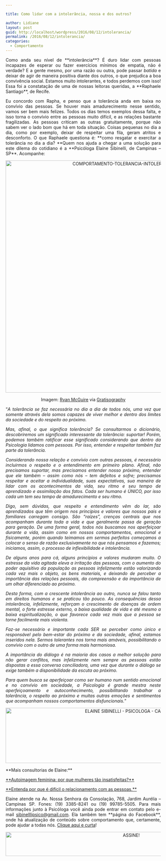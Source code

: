 ```yaml
---

title: Como lidar com a intolerância, nossa e dos outros?

author: Lidiane
layout: post
guid: http://localhost/wordpress/2016/08/12/intolerancia/
permalink: /2016/08/12/intolerancia/
categories:
  - Comportamento
---
```

<p align="justify">
  Como anda seu nível de **intolerância**? É duro lidar com pessoas incapazes de esperar ou fazer exercícios mínimos de empatia, não é verdade? E a gente mesmo, por uma razão ou outra, pode passar <em>batida</em> e deixar de agir de maneira positiva diante dos outros, o que prejudica a boa convivência social. Estamos muito intolerantes, e todos perdemos com isso! Essa foi a constatação de uma de nossas leitoras queridas, a **Raphaele Santiago**, de Recife.
</p>

<p align="justify">
  Eu concordo com Rapha, e penso que a tolerância anda em baixa no convívio das pessoas. Se houver mais amadurecimento nesse sentido, vamos ser bem mais felizes. Todos os dias temos exemplos dessa falta, e isso torna o convívio entre as pessoas muito difícil, e as relações bastante fragilizadas. As pessoas criticam as outras gratuitamente, porque não sabem ver o lado bom que há em toda situação. Coisas pequenas no dia a dia, como por exemplo, deixar de respeitar uma fila, geram atritos e desconforto. O que Raphaele questiona é: **como resgatar e exercitar a tolerância no dia a dia? **Quem nos ajuda a chegar a uma solução para este dilema do cotidiano é a **Psicóloga Elaine Sibinelli, de Campinas – SP**. Acompanhe:
</p>

<p align="center">
  <img class="alignnone size-full wp-image-12778" src="http://www.trololodemulher.com.br/blog/wp-content/uploads/2016/08/COMPORTAMENTO-TOLERANCIA-INTOLERANCIA.jpg" alt="COMPORTAMENTO-TOLERANCIA-INTOLERANCIA" width="752" height="752" />
</p>

<p align="center">
  Imagem: <a href="http://www.laughandpee.com/" target="_blank">Ryan McGuire</a> via <a href="http://www.gratisography.com/#all" target="_blank">Gratisography</a>
</p>

<p align="justify">
  “<em>A tolerância se faz necessária no dia a dia de todos nós, uma vez que somente através dela somos capazes de viver melhor e dentro dos limites da sociedade e do respeito ao próximo. </em>
</p>

<p align="justify">
  <em>Mas, afinal, o que significa tolerância? Se consultarmos o dicionário, descobriremos um significado interessante da tolerância: suportar! Porém, podemos também ratificar esse significado considerando que dentro da Psicologia lidamos com pessoas. Por isso, entender e respeitar também faz parte da tolerância. </em>
</p>

<p align="justify">
  <em>Considerando nossa relação e convívio com outras pessoas, é necessário incluirmos o respeito e o entendimento em primeiro plano. Afinal, não precisamos suportar, mas precisamos entender nosso próximo, entender que ele também – assim como nós – tem defeitos e sofre; precisamos respeitar e aceitar a individualidade, suas expectativas, sua maneira de lidar com os acontecimentos da vida, seu ritmo e seu tempo de aprendizado e assimilação dos fatos. Cada ser humano é ÚNICO, por isso cada um tem seu tempo de amadurecimento e seu ritmo.</em>
</p>

<p align="justify">
  <em>Digo, sem dúvidas, que respeito e entendimento vêm do lar, são aprendizados que têm origem nos princípios e valores que nossos pais e familiares carregam consigo. São “raízes”, crenças centrais que nos acompanham durante toda a vida e que geralmente passa de geração para geração. De uma forma geral, todos nós buscamos nos aperfeiçoar durante a vida, assim como em nossos comportamentos, emocional e fisicamente, porém quando teimamos em sermos perfeitos começamos a colocar o senso de razão exclusivamente no que nós pensamos e fazemos; iniciamos, assim, o processo de inflexibilidade e intolerância.</em>
</p>

<p align="justify">
  <em>De alguns anos para cá, alguns princípios e valores mudaram muito. O estresse da vida agitada eleva a irritação das pessoas, com o aumento do poder aquisitivo da população as pessoas infelizmente estão valorizando cada vez mais o objeto, os bens materiais, e deixando de perceber a importância das relações pessoais, da compreensão e da importância de um olhar diferenciado ao próximo.</em>
</p>

<p align="justify">
  <em>Desta forma, com a crescente intolerância ao outro, nunca se falou tanto em direitos humanos e se praticou tão pouco. As consequências dessa intolerância, infelizmente, reforçam o crescimento de doenças de ordem mental, o forte estresse externo, a baixa qualidade de vida e até mesmo a baixa espiritualização, o que favorece cada vez mais que a pessoa se torne facilmente mais violenta. </em>
</p>

<p align="justify">
  <em>Faz-se necessário e importante cada SER se perceber como único e responsável pelo bem-estar do próximo e da sociedade, afinal, estamos inseridos nela. Sermos tolerantes nos torna mais amáveis, possibilitando o convívio com o outro de uma forma mais harmoniosa. </em>
</p>

<p align="justify">
  <em>A importância do diálogo é na maioria dos casos a melhor solução para não gerar conflitos, mas infelizmente nem sempre as pessoas estão dispostas a essa conversa conciliadora, uma vez que durante o diálogo se exige também a disponibilidade da escuta ao próximo. </em>
</p>

<p align="justify">
  <em>Para quem busca se aperfeiçoar como ser humano num sentido emocional e no convívio em sociedade, a Psicologia é grande mestra neste aperfeiçoamento e autoconhecimento, possibilitando trabalhar a tolerância, o respeito ao próximo e muitas outras emoções e sentimentos que acompanham nossos comportamentos disfuncionais.</em>”
</p>

<p align="center">
  <img class="alignnone size-full wp-image-12109" src="http://www.trololodemulher.com.br/blog/wp-content/uploads/2016/03/ELAINE-SIBINELLI-PSICOLOGA-CAMPINAS.jpg" alt="ELAINE SIBINELLI - PSICOLOGA - CAMPINAS" width="800" height="179" />
</p>

<p align="justify">
  **Mais consultorias de Elaine:**
</p>

<p align="justify">
  <a href="http://www.trololodemulher.com.br/2016/03/11/autoimagem-feminina/" target="_blank">**Autoimagem feminina: por que mulheres tão insatisfeitas?**</a>
</p>

<p align="justify">
  <a href="http://www.trololodemulher.com.br/2016/05/13/relacionamento-com-as-pessoas/" target="_blank">**Entenda por que é difícil o relacionamento com as pessoas.**</a>
</p>

<p align="justify">
  Elaine atende na Av. Nossa Senhora da Consolação, 768, Jardim Aurélia – Campinas SP. Fones: (19) 3385-8241 ou (19) 99785-5505. Para mais informações junto à Psicóloga você ainda pode entrar em contato pelo e-mail <a href="mailto:sibinelllipsico@gmail.com">sibinelllipsico@gmail.com</a>. Ela também tem **página do Facebook**, onde há atualização de conteúdo sobre comportamento que, certamente, pode ajudar a todas nós. <a href="https://www.facebook.com/ElaineSibinelliPsicologaClinica/timeline" target="_blank">Clique aqui e curta</a>!
</p>

<p align="center">
  <a href="http://feedburner.google.com/fb/a/mailverify?uri=blogBichaFemea&loc=en_US" target="_blank"><img class="alignnone size-full wp-image-10439" src="http://www.trololodemulher.com.br/blog/wp-content/uploads/2014/09/ASSINE.png" alt="ASSINE!" width="800" height="78" /></a>
</p>

<p align="justify">
